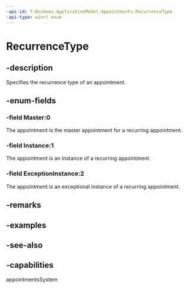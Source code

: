 ```yaml
---
-api-id: T:Windows.ApplicationModel.Appointments.RecurrenceType
-api-type: winrt enum
---
```


<!-- Enumeration syntax
public enum Windows.ApplicationModel.Appointments.RecurrenceType : int
-->

# RecurrenceType

## -description
Specifies the recurrence type of an appointment.

## -enum-fields
### -field Master:0
The appointment is the master appointment for a recurring appointment.

### -field Instance:1
The appointment is an instance of a recurring appointment.

### -field ExceptionInstance:2
The appointment is an exceptional instance of a recurring appointment.


## -remarks

## -examples

## -see-also
## -capabilities
appointmentsSystem
